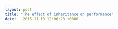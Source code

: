 ```yaml
---
layout: post
title: "The effect of inheritance on performance"
date:   2015-11-10 12:06:23 +0000
---
```

